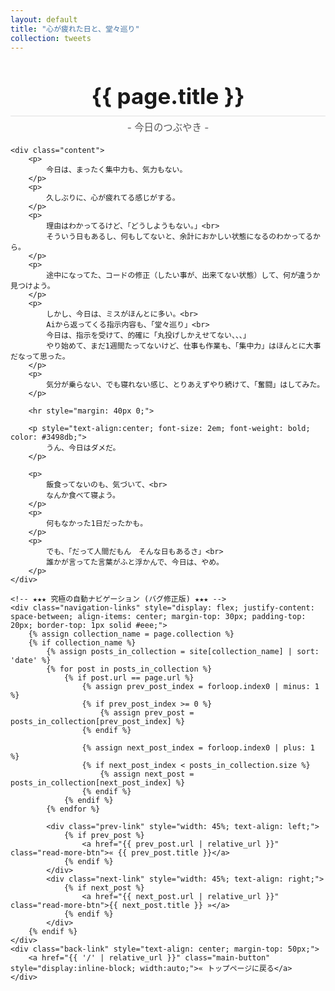 ```yaml
---
layout: default
title: "心が疲れた日と、堂々巡り"
collection: tweets
---
```


<div class="container blog-post" style="max-width: 850px;">
    <header style="text-align:center; margin-bottom: 20px;">
        <!-- ★★★ Jekyllの魔法で、タイトルを自動表示 ★★★ -->
        <h1 style="font-size: 2.5em; border-bottom: 2px solid #eee; padding-bottom:10px; margin-bottom: 5px;">{{ page.title }}</h1>
        <p style="font-size: 1.1em; color: #555; margin-top: 0;">- 今日のつぶやき -</p>
    </header>

    <div class="content">
        <p>
            今日は、まったく集中力も、気力もない。
        </p>
        <p>
            久しぶりに、心が疲れてる感じがする。
        </p>
        <p>
            理由はわかってるけど、「どうしようもない。」<br>
            そういう日もあるし、何もしてないと、余計におかしい状態になるのわかってるから。
        </p>
        <p>
            途中になってた、コードの修正（したい事が、出来てない状態）して、何が違うか見つけよう。
        </p>
        <p>
            しかし、今日は、ミスがほんとに多い。<br>
            Aiから返ってくる指示内容も、「堂々巡り」<br>
            今日は、指示を受けて、的確に「丸投げしかえせてない、、、」
            やり始めて、まだ1週間たってないけど、仕事も作業も、「集中力」はほんとに大事だなって思った。
        </p>
        <p>
            気分が乗らない、でも寝れない感じ、とりあえずやり続けて、「奮闘」はしてみた。
        </p>

        <hr style="margin: 40px 0;">

        <p style="text-align:center; font-size: 2em; font-weight: bold; color: #3498db;">
            うん、今日はダメだ。
        </p>
        
        <p>
            飯食ってないのも、気づいて、<br>
            なんか食べて寝よう。
        </p>
        <p>
            何もなかった1日だったかも。
        </p>
        <p>
            でも、「だって人間だもん　そんな日もあるさ」<br>
            誰かが言ってた言葉がふと浮かんで、今日は、やめ。
        </p>
    </div>

    <!-- ★★★ 究極の自動ナビゲーション (バグ修正版) ★★★ -->
    <div class="navigation-links" style="display: flex; justify-content: space-between; align-items: center; margin-top: 30px; padding-top: 20px; border-top: 1px solid #eee;">
        {% assign collection_name = page.collection %}
        {% if collection_name %}
            {% assign posts_in_collection = site[collection_name] | sort: 'date' %}
            {% for post in posts_in_collection %}
                {% if post.url == page.url %}
                    {% assign prev_post_index = forloop.index0 | minus: 1 %}
                    {% if prev_post_index >= 0 %}
                        {% assign prev_post = posts_in_collection[prev_post_index] %}
                    {% endif %}

                    {% assign next_post_index = forloop.index0 | plus: 1 %}
                    {% if next_post_index < posts_in_collection.size %}
                        {% assign next_post = posts_in_collection[next_post_index] %}
                    {% endif %}
                {% endif %}
            {% endfor %}
            
            <div class="prev-link" style="width: 45%; text-align: left;">
                {% if prev_post %}
                    <a href="{{ prev_post.url | relative_url }}" class="read-more-btn">« {{ prev_post.title }}</a>
                {% endif %}
            </div>
            <div class="next-link" style="width: 45%; text-align: right;">
                {% if next_post %}
                    <a href="{{ next_post.url | relative_url }}" class="read-more-btn">{{ next_post.title }} »</a>
                {% endif %}
            </div>
        {% endif %}
    </div>
    <div class="back-link" style="text-align: center; margin-top: 50px;">
        <a href="{{ '/' | relative_url }}" class="main-button" style="display:inline-block; width:auto;">« トップページに戻る</a>
    </div>
</div>